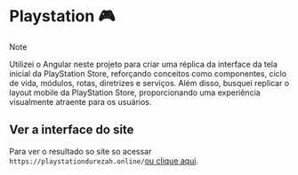# Playstation 🎮

> [!NOTE]
>Utilizei o Angular neste projeto para criar uma réplica da interface da tela inicial da PlayStation Store, reforçando conceitos como componentes, ciclo de vida, módulos, rotas, diretrizes e serviços. Além disso, busquei replicar o layout mobile da PlayStation Store, proporcionando uma experiência visualmente atraente para os usuários.

## Ver a interface do site

Para ver o resultado so site so acessar `https://playstationdurezah.online/`[ou clique aqui](https://playstationdurezah.online/).
